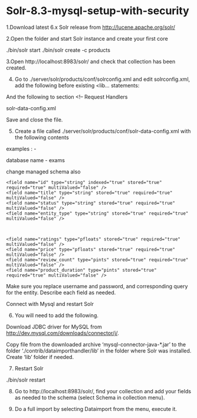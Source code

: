 # Solr-8.3-mysql-setup-with-security





1.Download latest 6.x Solr release from http://lucene.apache.org/solr/


2.Open the folder and start Solr instance and create your first core


./bin/solr start
./bin/solr create -c products



3.Open http://localhost:8983/solr/ and check that collection has been created.



4. Go to ./server/solr/products/conf/solrconfig.xml and edit solrconfig.xml, add the following before existing <lib… statements:

<lib dir="${solr.install.dir:../../../..}/contrib/dataimporthandler/lib" regex=".*\.jar" />
<lib dir="${solr.install.dir:../../../..}/dist/" regex="solr-dataimporthandler-.*\.jar" />



And the following to section <!– Request Handlers

<requestHandler name="/dataimport" class="org.apache.solr.handler.dataimport.DataImportHandler">
<lst name="defaults">
<str name="config">solr-data-config.xml</str>
</lst>
</requestHandler>

Save and close the file.


5. Create a file called ./server/solr/products/conf/solr-data-config.xml with the following contents

examples : -
<dataConfig>
<dataSource type="JdbcDataSource"
driver="com.mysql.jdbc.Driver"
url="jdbc:mysql://localhost:3306/db_name"
user="root"
password="password"/>
<document>
<entity name="entity_name"
query="SELECT * FROM TABLE_NAME">
<field column="id" name="id"/>
<field column="name" name="name"/>
</entity>
</document>
</dataConfig>

<!-- mysql -h192.168.86.109 -uroot -pExamly@123$ -->
database name - exams

<dataConfig>
<dataSource type="JdbcDataSource"
driver="com.mysql.jdbc.Driver"
url="jdbc:mysql://localhost:3306/exams"
user="root"
password="Examly@123$"/>
<document>
<entity name="marketplace"
query="SELECT * FROM products">
<field column="id" name="id"/>
<field column="title" name="title"/>
<field column="price" name="price"/>
</entity>
</document>
</dataConfig>


change managed schema also



    <field name="id" type="string" indexed="true" stored="true" required="true" multiValued="false" />
    <field name="title" type="string" stored="true" required="true" multiValued="false" />
    <field name="status" type="string" stored="true" required="true" multiValued="false" />
    <field name="entity_type" type="string" stored="true" required="true" multiValued="false" />
  


    <field name="ratings" type="pfloats" stored="true" required="true" multiValued="false" />
    <field name="price" type="pfloats" stored="true" required="true" multiValued="false" />    
    <field name="review_count" type="pints" stored="true" required="true" multiValued="false" />
    <field name="product_duration" type="pints" stored="true" required="true" multiValued="false" />

    
   <field name="level" type="string" stored="true" required="false" multiValued="false" />
   <field name="topic_ids" type="_nest_path_" stored="true" required="false" multiValued="true" />

Make sure you replace username and password, and corresponding query for the entity. Describe each field as needed.


Connect with Mysql and restart Solr

6. You will need to add the following. 

Download JDBC driver for MySQL from http://dev.mysql.com/downloads/connector/j/.

Copy file from the downloaded archive ‘mysql-connector-java-*.jar’ to the folder ‘./contrib/dataimporthandler/lib’ in the folder where Solr was installed. Create ‘lib’ folder if needed.


7. Restart Solr

./bin/solr restart

8. Go to http://localhost:8983/solr/, find your collection and add your fields as needed to the schema (select Schema in collection menu).

9. Do a full import by selecting Dataimport from the menu, execute it.
